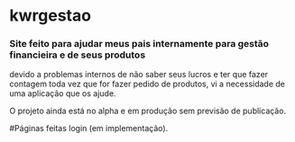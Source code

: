 # kwrgestao

### Site feito para ajudar meus pais internamente para gestão financieira e de seus produtos

devido a problemas internos de não saber seus lucros e ter que fazer contagem toda vez que for fazer pedido de produtos, vi a necessidade de uma 
aplicação que os ajude.

O projeto ainda está no alpha e em produção sem previsão de publicação.

#Páginas feitas
login (em implementação).
